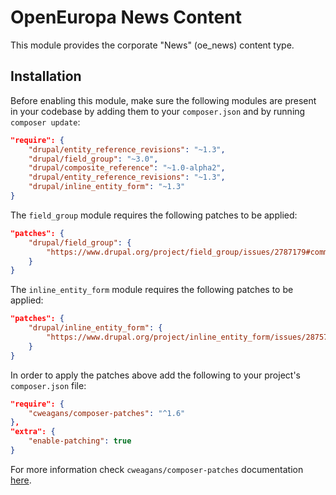 # OpenEuropa News Content

This module provides the corporate "News" (oe_news) content type.

## Installation

Before enabling this module, make sure the following modules are present in your codebase by adding them to your
`composer.json` and by running `composer update`:

```json
"require": {
    "drupal/entity_reference_revisions": "~1.3",
    "drupal/field_group": "~3.0",
    "drupal/composite_reference": "~1.0-alpha2",
    "drupal/entity_reference_revisions": "~1.3",
    "drupal/inline_entity_form": "~1.3"
}
```

The `field_group` module requires the following patches to be applied:

```json
"patches": {
    "drupal/field_group": {
        "https://www.drupal.org/project/field_group/issues/2787179#comment-13467953": "https://www.drupal.org/files/issues/2020-02-17/2787179-highlight-html5-validation-45.patch"
    }
}
```
The `inline_entity_form` module requires the following patches to be applied:

```json
"patches": {
    "drupal/inline_entity_form": {
        "https://www.drupal.org/project/inline_entity_form/issues/2875716#comment-13859519": "https://www.drupal.org/files/issues/2020-10-14/ief_removed_references_2875716-84.patch"
    }
}
```

In order to apply the patches above add the following to your project's `composer.json` file:

```json
"require": {
    "cweagans/composer-patches": "^1.6"
},
"extra": {
    "enable-patching": true
}
```

For more information check `cweagans/composer-patches` documentation [here](https://github.com/cweagans/composer-patches).
